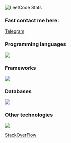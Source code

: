 ![LeetCode Stats](https://leetcode.card.workers.dev/larick?theme=forest&font=source_code_pro&extension=null)

### Fast contact me here:
[Telegram](https://t.me/regularsizedman)



### Programming languages
<p align="left">
  <a href="https://skillicons.dev">
    <img src="https://skillicons.dev/icons?i=py,ts,js" />
  </a>
</p>

### Frameworks
<p align="left">
  <a href="https://skillicons.dev">
    <img src="https://skillicons.dev/icons?i=django,fastapi,react,nextjs" />
  </a>
</p>

### Databases
<p align="left">
  <a href="https://skillicons.dev">
    <img src="https://skillicons.dev/icons?i=postgres,mysql,mongodb,elasticsearch,redis,sqlite" />
  </a>
</p>

### Other technologies
<p align="left">
  <a href="https://skillicons.dev">
    <img src="https://skillicons.dev/icons?i=git,docker,grafana,linux,nginx,sentry,tailwind,html,css" />
  </a>
</p>


[StackOverFlow](https://stackoverflow.com/users/14486187/larick)
